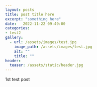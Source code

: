 ```yaml
---
layout: posts
title: post title here
excerpt: "something here"    
date:   2022-11-22 09:49:00
categories:
- test2
gallery:
  - url: /assets/images/test.jpg
    image_path: /assets/images/test.jpg
    alt: ""
    title: ""
header:
  teaser: /assets/static/header.jpg 
---
```


1st test post
